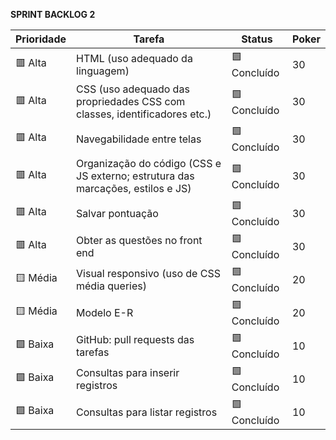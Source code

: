 **SPRINT BACKLOG 2**

| Prioridade        | Tarefa                                                                                                  | Status          | Poker |
|-------------------|---------------------------------------------------------------------------------------------------------|------------------|--------|
| 🟥 Alta           | HTML (uso adequado da linguagem)                                                                       | 🟩 Concluído     |   30   |
| 🟥 Alta           | CSS (uso adequado das propriedades CSS com classes, identificadores etc.)                              | 🟩 Concluído     |   30   |
| 🟥 Alta           | Navegabilidade entre telas                                                                             | 🟩 Concluído     |   30   |
| 🟥 Alta           | Organização do código (CSS e JS externo; estrutura das marcações, estilos e JS)                        | 🟩 Concluído     |   30   |
| 🟥 Alta           | Salvar pontuação                                                                                       | 🟩 Concluído     |   30   |
| 🟥 Alta           | Obter as questões no front end                                                                         | 🟩 Concluído     |   30   |
| 🟨 Média          | Visual responsivo (uso de CSS média queries)                                                           | 🟩 Concluído     |   20   |
| 🟨 Média          | Modelo E-R                                                                                             | 🟩 Concluído     |   20   |
| 🟩 Baixa          | GitHub: pull requests das tarefas                                                                      | 🟩 Concluído     |   10   |
| 🟩 Baixa          | Consultas para inserir registros                                                                       | 🟩 Concluído     |   10   |
| 🟩 Baixa          | Consultas para listar registros                                                                        | 🟩 Concluído     |   10   |
